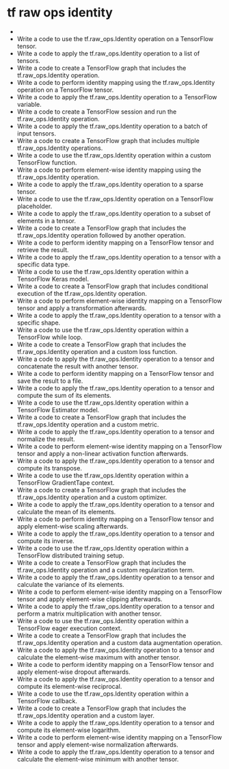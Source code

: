 # tf raw ops identity

- 
- Write a code to use the tf.raw_ops.Identity operation on a TensorFlow tensor.
- Write a code to apply the tf.raw_ops.Identity operation to a list of tensors.
- Write a code to create a TensorFlow graph that includes the tf.raw_ops.Identity operation.
- Write a code to perform identity mapping using the tf.raw_ops.Identity operation on a TensorFlow tensor.
- Write a code to apply the tf.raw_ops.Identity operation to a TensorFlow variable.
- Write a code to create a TensorFlow session and run the tf.raw_ops.Identity operation.
- Write a code to apply the tf.raw_ops.Identity operation to a batch of input tensors.
- Write a code to create a TensorFlow graph that includes multiple tf.raw_ops.Identity operations.
- Write a code to use the tf.raw_ops.Identity operation within a custom TensorFlow function.
- Write a code to perform element-wise identity mapping using the tf.raw_ops.Identity operation.
- Write a code to apply the tf.raw_ops.Identity operation to a sparse tensor.
- Write a code to use the tf.raw_ops.Identity operation on a TensorFlow placeholder.
- Write a code to apply the tf.raw_ops.Identity operation to a subset of elements in a tensor.
- Write a code to create a TensorFlow graph that includes the tf.raw_ops.Identity operation followed by another operation.
- Write a code to perform identity mapping on a TensorFlow tensor and retrieve the result.
- Write a code to apply the tf.raw_ops.Identity operation to a tensor with a specific data type.
- Write a code to use the tf.raw_ops.Identity operation within a TensorFlow Keras model.
- Write a code to create a TensorFlow graph that includes conditional execution of the tf.raw_ops.Identity operation.
- Write a code to perform element-wise identity mapping on a TensorFlow tensor and apply a transformation afterwards.
- Write a code to apply the tf.raw_ops.Identity operation to a tensor with a specific shape.
- Write a code to use the tf.raw_ops.Identity operation within a TensorFlow while loop.
- Write a code to create a TensorFlow graph that includes the tf.raw_ops.Identity operation and a custom loss function.
- Write a code to apply the tf.raw_ops.Identity operation to a tensor and concatenate the result with another tensor.
- Write a code to perform identity mapping on a TensorFlow tensor and save the result to a file.
- Write a code to apply the tf.raw_ops.Identity operation to a tensor and compute the sum of its elements.
- Write a code to use the tf.raw_ops.Identity operation within a TensorFlow Estimator model.
- Write a code to create a TensorFlow graph that includes the tf.raw_ops.Identity operation and a custom metric.
- Write a code to apply the tf.raw_ops.Identity operation to a tensor and normalize the result.
- Write a code to perform element-wise identity mapping on a TensorFlow tensor and apply a non-linear activation function afterwards.
- Write a code to apply the tf.raw_ops.Identity operation to a tensor and compute its transpose.
- Write a code to use the tf.raw_ops.Identity operation within a TensorFlow GradientTape context.
- Write a code to create a TensorFlow graph that includes the tf.raw_ops.Identity operation and a custom optimizer.
- Write a code to apply the tf.raw_ops.Identity operation to a tensor and calculate the mean of its elements.
- Write a code to perform identity mapping on a TensorFlow tensor and apply element-wise scaling afterwards.
- Write a code to apply the tf.raw_ops.Identity operation to a tensor and compute its inverse.
- Write a code to use the tf.raw_ops.Identity operation within a TensorFlow distributed training setup.
- Write a code to create a TensorFlow graph that includes the tf.raw_ops.Identity operation and a custom regularization term.
- Write a code to apply the tf.raw_ops.Identity operation to a tensor and calculate the variance of its elements.
- Write a code to perform element-wise identity mapping on a TensorFlow tensor and apply element-wise clipping afterwards.
- Write a code to apply the tf.raw_ops.Identity operation to a tensor and perform a matrix multiplication with another tensor.
- Write a code to use the tf.raw_ops.Identity operation within a TensorFlow eager execution context.
- Write a code to create a TensorFlow graph that includes the tf.raw_ops.Identity operation and a custom data augmentation operation.
- Write a code to apply the tf.raw_ops.Identity operation to a tensor and calculate the element-wise maximum with another tensor.
- Write a code to perform identity mapping on a TensorFlow tensor and apply element-wise dropout afterwards.
- Write a code to apply the tf.raw_ops.Identity operation to a tensor and compute its element-wise reciprocal.
- Write a code to use the tf.raw_ops.Identity operation within a TensorFlow callback.
- Write a code to create a TensorFlow graph that includes the tf.raw_ops.Identity operation and a custom layer.
- Write a code to apply the tf.raw_ops.Identity operation to a tensor and compute its element-wise logarithm.
- Write a code to perform element-wise identity mapping on a TensorFlow tensor and apply element-wise normalization afterwards.
- Write a code to apply the tf.raw_ops.Identity operation to a tensor and calculate the element-wise minimum with another tensor.